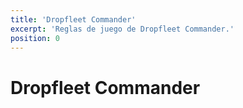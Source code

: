 ```yaml
---
title: 'Dropfleet Commander'
excerpt: 'Reglas de juego de Dropfleet Commander.'
position: 0
---
```


# Dropfleet Commander

<script setup>
  import { data as pages } from '/documents.data'
  const slug = '/es/dfc/'
  const filteredPages = pages.filter(page => page?.href.indexOf(slug) > -1)
  const selectedPages = [
    filteredPages.find(page => page.href == `${slug}contents.html`),
    filteredPages.find(page => page.href == `${slug}earth-2673.html`),
    filteredPages.find(page => page.href == `${slug}the-basics/`),
    filteredPages.find(page => page.href == `${slug}core-rules/`),
    filteredPages.find(page => page.href == `${slug}building-your-fleet.html`),
    filteredPages.find(page => page.href == `${slug}scenarios/`),
    filteredPages.find(page => page.href == `${slug}special-rules.html`),
    filteredPages.find(page => page.href == `${slug}glossary.html`),
  ]
</script>

<CategoryCardsContainer :pages="selectedPages" />
